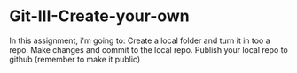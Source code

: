 # Git-III-Create-your-own
In this assignment, i'm going to:   Create a local folder and turn it in too a repo. Make changes and commit to the local repo. Publish your local repo to github (remember to make it public)
